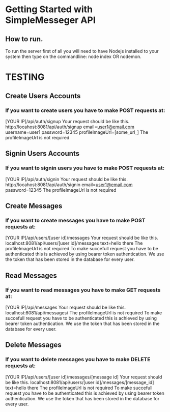 # Getting Started with SimpleMesseger API

## How to run.
To run the server first of all you will need to have Nodejs installed to your system then type on the commandline:
node index OR nodemon.

# TESTING

## Create Users Accounts
### If you want to create users you have to make POST requests at:
[YOUR IP]/api/auth/signup
Your request should be like this.
http://locahost:8081/api/auth/signup email=user1@email.com username=user1 password=12345 profileImageUrl=[some_url_]
The profileImageUrl is not required

## Signin Users Accounts
### If you want to signin users you have to make POST requests at:
[YOUR IP]/api/auth/signin
Your request should be like this.
http://locahost:8081/api/auth/signin email=user1@email.com password=12345
The profileImageUrl is not required

## Create Messages
### If you want to create messages you have to make POST requests at:
[YOUR IP]/api/users/[user id]/messages
Your request should be like this.
localhost:8081/api/users/[user id]/messages text=hello there
The profileImageUrl is not required
To make succefull request you have to be authenticated this is achieved by using bearer token authentication. We use the token that has been stored in the database for every user.

## Read Messages
### If you want to read messages you have to make GET requests at:
[YOUR IP]/api/messages
Your request should be like this.
localhost:8081/api/messages/
The profileImageUrl is not required
To make succefull request you have to be authenticated this is achieved by using bearer token authentication. We use the token that has been stored in the database for every user.

## Delete Messages
### If you want to delete messages you have to make DELETE requests at:
[YOUR IP]/api/users/[user id]/messages/[message id]
Your request should be like this.
localhost:8081/api/users/[user id]/messages/[message_id] text=hello there
The profileImageUrl is not required
To make succefull request you have to be authenticated this is achieved by using bearer token authentication. We use the token that has been stored in the database for every user.
